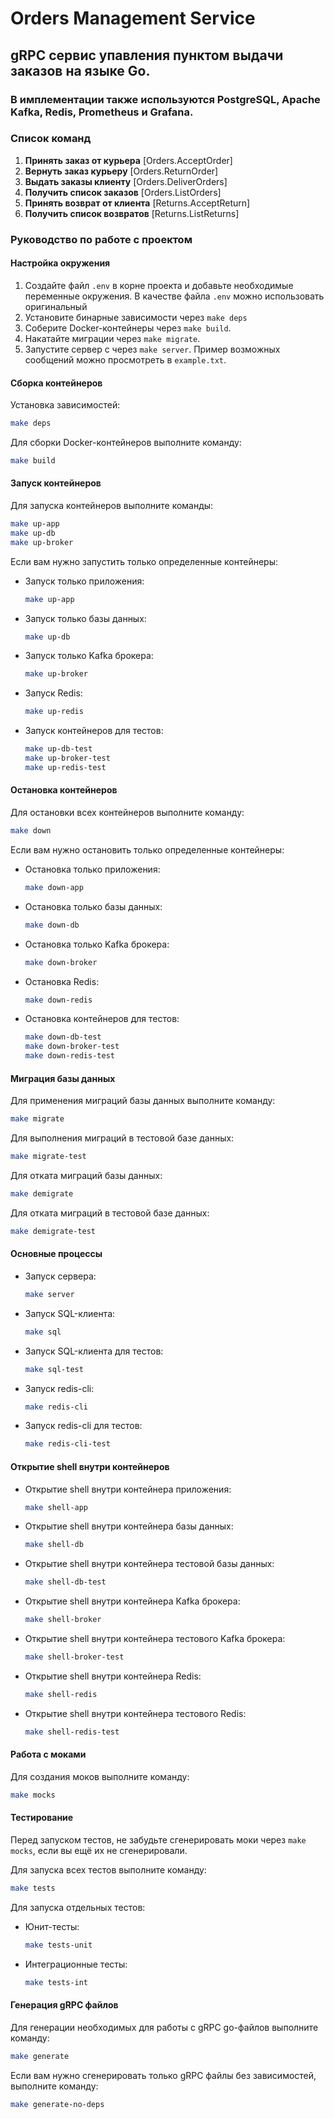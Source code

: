 # Orders Management Service
## gRPC сервис упавления пунктом выдачи заказов на языке Go.
### В имплементации также используются PostgreSQL, Apache Kafka, Redis, Prometheus и Grafana.

### Список команд

1. **Принять заказ от курьера** [Orders.AcceptOrder]
2. **Вернуть заказ курьеру** [Orders.ReturnOrder]
3. **Выдать заказы клиенту** [Orders.DeliverOrders]
4. **Получить список заказов** [Orders.ListOrders]
5. **Принять возврат от клиента** [Returns.AcceptReturn]
6. **Получить список возвратов** [Returns.ListReturns]

### Руководство по работе с проектом

#### Настройка окружения

1. Создайте файл `.env` в корне проекта и добавьте необходимые переменные окружения. В качестве файла `.env` можно использовать оригинальный
2. Установите бинарные зависимости через `make deps`
3. Соберите Docker-контейнеры через `make build`.
4. Накатайте миграции через `make migrate`.
5. Запустите сервер с через `make server`. Пример возможных сообщений можно просмотреть в `example.txt`.

#### Сборка контейнеров

Установка зависимостей:
```sh
make deps
```

Для сборки Docker-контейнеров выполните команду:
```sh
make build
```

#### Запуск контейнеров

Для запуска контейнеров выполните команды:
```sh
make up-app
make up-db
make up-broker
```

Если вам нужно запустить только определенные контейнеры:
- Запуск только приложения:
  ```sh
  make up-app
  ```
- Запуск только базы данных:
  ```sh
  make up-db
  ```
- Запуск только Kafka брокера:
  ```sh
  make up-broker
  ```
- Запуск Redis:
  ```sh
  make up-redis
  ```
- Запуск контейнеров для тестов:
  ```sh
  make up-db-test
  make up-broker-test
  make up-redis-test
  ```

#### Остановка контейнеров

Для остановки всех контейнеров выполните команду:
```sh
make down
```

Если вам нужно остановить только определенные контейнеры:
- Остановка только приложения:
  ```sh
  make down-app
  ```
- Остановка только базы данных:
  ```sh
  make down-db
  ```
- Остановка только Kafka брокера:
  ```sh
  make down-broker
  ```
- Остановка Redis:
  ```sh
  make down-redis
  ```
- Остановка контейнеров для тестов:
  ```sh
  make down-db-test
  make down-broker-test
  make down-redis-test
  ```

#### Миграция базы данных

Для применения миграций базы данных выполните команду:
```sh
make migrate
```

Для выполнения миграций в тестовой базе данных:
```sh
make migrate-test
```

Для отката миграций базы данных:
```sh
make demigrate
```

Для отката миграций в тестовой базе данных:
```sh
make demigrate-test
```

#### Основные процессы

- Запуск сервера:
  ```sh
  make server
  ```
- Запуск SQL-клиента:
  ```sh
  make sql
  ```
- Запуск SQL-клиента для тестов:
  ```sh
  make sql-test
  ```
- Запуск redis-cli:
  ```sh
  make redis-cli
  ```
- Запуск redis-cli для тестов:
  ```sh
  make redis-cli-test
  ```

#### Открытие shell внутри контейнеров

- Открытие shell внутри контейнера приложения:
  ```sh
  make shell-app
  ```
- Открытие shell внутри контейнера базы данных:
  ```sh
  make shell-db
  ```
- Открытие shell внутри контейнера тестовой базы данных:
  ```sh
  make shell-db-test
  ```
- Открытие shell внутри контейнера Kafka брокера:
  ```sh
  make shell-broker
  ```
- Открытие shell внутри контейнера тестового Kafka брокера:
  ```sh
  make shell-broker-test
  ```
- Открытие shell внутри контейнера Redis:
  ```sh
  make shell-redis
  ```
- Открытие shell внутри контейнера тестового Redis:
  ```sh
  make shell-redis-test
  ```

#### Работа с моками

Для создания моков выполните команду:
```sh
make mocks
```

#### Тестирование

Перед запуском тестов, не забудьте сгенерировать моки через `make mocks`, если вы ещё их не сгенерировали.

Для запуска всех тестов выполните команду:
```sh
make tests
```

Для запуска отдельных тестов:
- Юнит-тесты:
  ```sh
  make tests-unit
  ```
- Интеграционные тесты:
  ```sh
  make tests-int
  ```

#### Генерация gRPC файлов

Для генерации необходимых для работы с gRPC go-файлов выполните команду:
```sh
make generate
```

Если вам нужно сгенерировать только gRPC файлы без зависимостей, выполните команду:
```sh
make generate-no-deps
```
